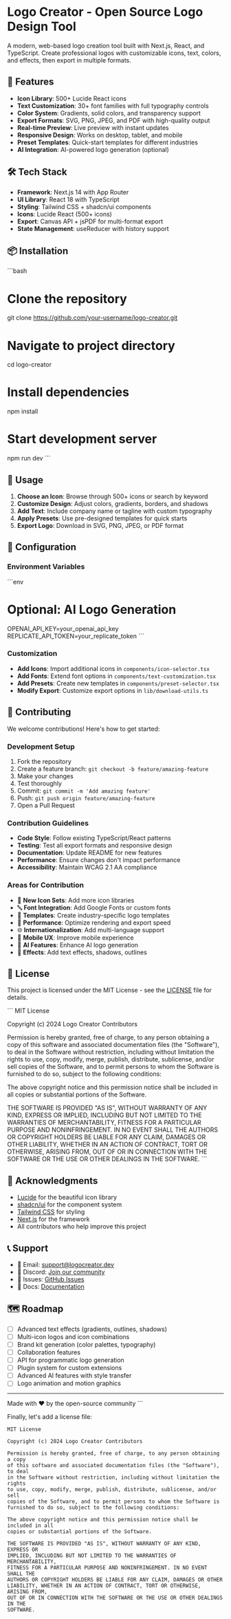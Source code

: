 # Logo Creator - Open Source Logo Design Tool

A modern, web-based logo creation tool built with Next.js, React, and TypeScript. Create professional logos with customizable icons, text, colors, and effects, then export in multiple formats.

## 🚀 Features

- **Icon Library**: 500+ Lucide React icons
- **Text Customization**: 30+ font families with full typography controls
- **Color System**: Gradients, solid colors, and transparency support
- **Export Formats**: SVG, PNG, JPEG, and PDF with high-quality output
- **Real-time Preview**: Live preview with instant updates
- **Responsive Design**: Works on desktop, tablet, and mobile
- **Preset Templates**: Quick-start templates for different industries
- **AI Integration**: AI-powered logo generation (optional)

## 🛠️ Tech Stack

- **Framework**: Next.js 14 with App Router
- **UI Library**: React 18 with TypeScript
- **Styling**: Tailwind CSS + shadcn/ui components
- **Icons**: Lucide React (500+ icons)
- **Export**: Canvas API + jsPDF for multi-format export
- **State Management**: useReducer with history support

## 📦 Installation

\`\`\`bash
# Clone the repository
git clone https://github.com/your-username/logo-creator.git

# Navigate to project directory
cd logo-creator

# Install dependencies
npm install

# Start development server
npm run dev
\`\`\`

## 🎨 Usage

1. **Choose an Icon**: Browse through 500+ icons or search by keyword
2. **Customize Design**: Adjust colors, gradients, borders, and shadows
3. **Add Text**: Include company name or tagline with custom typography
4. **Apply Presets**: Use pre-designed templates for quick starts
5. **Export Logo**: Download in SVG, PNG, JPEG, or PDF format

## 🔧 Configuration

### Environment Variables

\`\`\`env
# Optional: AI Logo Generation
OPENAI_API_KEY=your_openai_api_key
REPLICATE_API_TOKEN=your_replicate_token
\`\`\`

### Customization

- **Add Icons**: Import additional icons in `components/icon-selector.tsx`
- **Add Fonts**: Extend font options in `components/text-customization.tsx`
- **Add Presets**: Create new templates in `components/preset-selector.tsx`
- **Modify Export**: Customize export options in `lib/download-utils.ts`

## 🤝 Contributing

We welcome contributions! Here's how to get started:

### Development Setup

1. Fork the repository
2. Create a feature branch: `git checkout -b feature/amazing-feature`
3. Make your changes
4. Test thoroughly
5. Commit: `git commit -m 'Add amazing feature'`
6. Push: `git push origin feature/amazing-feature`
7. Open a Pull Request

### Contribution Guidelines

- **Code Style**: Follow existing TypeScript/React patterns
- **Testing**: Test all export formats and responsive design
- **Documentation**: Update README for new features
- **Performance**: Ensure changes don't impact performance
- **Accessibility**: Maintain WCAG 2.1 AA compliance

### Areas for Contribution

- 🎨 **New Icon Sets**: Add more icon libraries
- 🔤 **Font Integration**: Add Google Fonts or custom fonts
- 🎯 **Templates**: Create industry-specific logo templates
- 🚀 **Performance**: Optimize rendering and export speed
- 🌐 **Internationalization**: Add multi-language support
- 📱 **Mobile UX**: Improve mobile experience
- 🤖 **AI Features**: Enhance AI logo generation
- 🎨 **Effects**: Add text effects, shadows, outlines

## 📄 License

This project is licensed under the MIT License - see the [LICENSE](LICENSE) file for details.

\`\`\`
MIT License

Copyright (c) 2024 Logo Creator Contributors

Permission is hereby granted, free of charge, to any person obtaining a copy
of this software and associated documentation files (the "Software"), to deal
in the Software without restriction, including without limitation the rights
to use, copy, modify, merge, publish, distribute, sublicense, and/or sell
copies of the Software, and to permit persons to whom the Software is
furnished to do so, subject to the following conditions:

The above copyright notice and this permission notice shall be included in all
copies or substantial portions of the Software.

THE SOFTWARE IS PROVIDED "AS IS", WITHOUT WARRANTY OF ANY KIND, EXPRESS OR
IMPLIED, INCLUDING BUT NOT LIMITED TO THE WARRANTIES OF MERCHANTABILITY,
FITNESS FOR A PARTICULAR PURPOSE AND NONINFRINGEMENT. IN NO EVENT SHALL THE
AUTHORS OR COPYRIGHT HOLDERS BE LIABLE FOR ANY CLAIM, DAMAGES OR OTHER
LIABILITY, WHETHER IN AN ACTION OF CONTRACT, TORT OR OTHERWISE, ARISING FROM,
OUT OF OR IN CONNECTION WITH THE SOFTWARE OR THE USE OR OTHER DEALINGS IN THE
SOFTWARE.
\`\`\`

## 🙏 Acknowledgments

- [Lucide](https://lucide.dev/) for the beautiful icon library
- [shadcn/ui](https://ui.shadcn.com/) for the component system
- [Tailwind CSS](https://tailwindcss.com/) for styling
- [Next.js](https://nextjs.org/) for the framework
- All contributors who help improve this project

## 📞 Support

- 📧 Email: support@logocreator.dev
- 💬 Discord: [Join our community](https://discord.gg/logocreator)
- 🐛 Issues: [GitHub Issues](https://github.com/your-username/logo-creator/issues)
- 📖 Docs: [Documentation](https://docs.logocreator.dev)

## 🗺️ Roadmap

- [ ] Advanced text effects (gradients, outlines, shadows)
- [ ] Multi-icon logos and icon combinations
- [ ] Brand kit generation (color palettes, typography)
- [ ] Collaboration features
- [ ] API for programmatic logo generation
- [ ] Plugin system for custom extensions
- [ ] Advanced AI features with style transfer
- [ ] Logo animation and motion graphics

---

Made with ❤️ by the open-source community
\`\`\`

Finally, let's add a license file:

```text file="LICENSE"
MIT License

Copyright (c) 2024 Logo Creator Contributors

Permission is hereby granted, free of charge, to any person obtaining a copy
of this software and associated documentation files (the "Software"), to deal
in the Software without restriction, including without limitation the rights
to use, copy, modify, merge, publish, distribute, sublicense, and/or sell
copies of the Software, and to permit persons to whom the Software is
furnished to do so, subject to the following conditions:

The above copyright notice and this permission notice shall be included in all
copies or substantial portions of the Software.

THE SOFTWARE IS PROVIDED "AS IS", WITHOUT WARRANTY OF ANY KIND, EXPRESS OR
IMPLIED, INCLUDING BUT NOT LIMITED TO THE WARRANTIES OF MERCHANTABILITY,
FITNESS FOR A PARTICULAR PURPOSE AND NONINFRINGEMENT. IN NO EVENT SHALL THE
AUTHORS OR COPYRIGHT HOLDERS BE LIABLE FOR ANY CLAIM, DAMAGES OR OTHER
LIABILITY, WHETHER IN AN ACTION OF CONTRACT, TORT OR OTHERWISE, ARISING FROM,
OUT OF OR IN CONNECTION WITH THE SOFTWARE OR THE USE OR OTHER DEALINGS IN THE
SOFTWARE.
